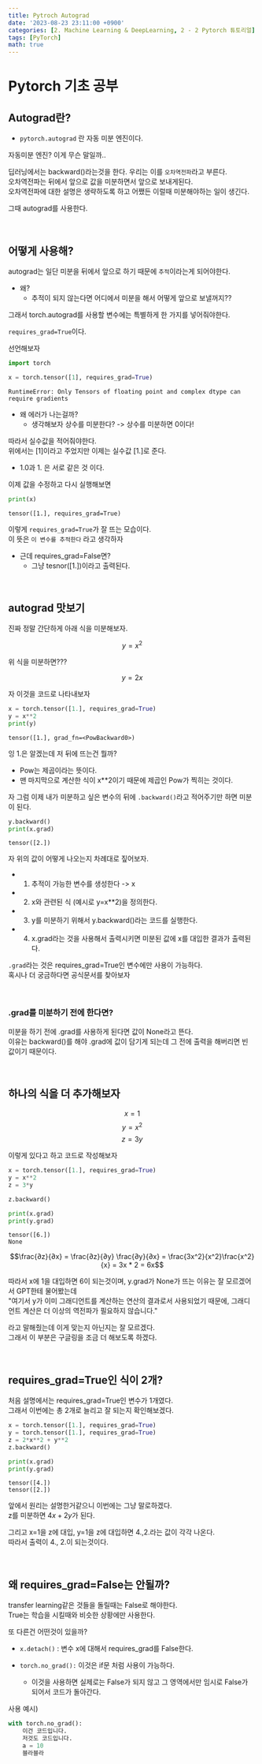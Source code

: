 ```yaml
---
title: Pytroch Autograd
date: '2023-08-23 23:11:00 +0900'
categories: [2. Machine Learning & DeepLearning, 2 - 2 Pytorch 튜토리얼]
tags: [PyTorch]
math: true
---
```


# Pytorch 기초 공부 

## Autograd란?
- `pytorch.autograd` 란 자동 미분 엔진이다.  

자동미분 엔진? 이게 무슨 말일까..  

딥러닝에서는 backward()라는것을 한다. 우리는 이를 `오차역전파`라고 부른다.  
오차역전파는 뒤에서 앞으로 값을 미분하면서 앞으로 보내게된다.  
오차역전파에 대한 설명은 생략하도록 하고 어쨌든 이럴때 미분해야하는 일이 생긴다.  

그때 autograd를 사용한다.  

<br>

## 어떻게 사용해? 
autograd는 일단 미분을 뒤에서 앞으로 하기 때문에 `추적`이라는게 되어야한다.  
- 왜? 
    - 추적이 되지 않는다면 어디에서 미분을 해서 어떻게 앞으로 보낼꺼지?? 

그래서 torch.autograd를 사용할 변수에는 특별하게 한 가지를 넣어줘야한다.  

`requires_grad=True`이다.  

선언해보자  

```python
import torch 

x = torch.tensor([1], requires_grad=True)
```
```
RuntimeError: Only Tensors of floating point and complex dtype can require gradients
```

- 왜 에러가 나는걸까?  
    - 생각해보자 상수를 미분한다? -> 상수를 미분하면 0이다! 

따라서 실수값을 적어줘야한다.  
위에서는 [1]이라고 주었지만 이제는 실수값 [1.]로 준다.  

- 1.0과 1. 은 서로 같은 것 이다.
  

이제 값을 수정하고 다시 실행해보면 
```python
print(x)
```
``` 
tensor([1.], requires_grad=True)
```
이렇게 `requires_grad=True`가 잘 뜨는 모습이다.  
이 뜻은 `이 변수를 추적한다` 라고 생각하자  

- 근데 requires_grad=False면? 
    - 그냥 tesnor([1.])이라고 출력된다.  


<br>

## autograd 맛보기 
진짜 정말 간단하게 아래 식을 미분해보자.  

$$y = x^2$$

위 식을 미분하면???  

$$y = 2x$$ 

자 이것을 코드로 나타내보자  

```python
x = torch.tensor([1.], requires_grad=True)
y = x**2
print(y)
```
```
tensor([1.], grad_fn=<PowBackward0>)
```

잉 1.은 알겠는데 저 뒤에 뜨는건 뭘까?  
- Pow는 제곱이라는 뜻이다.  
- 맨 마지막으로 계산한 식이 x**2이기 때문에 제곱인 Pow가 찍히는 것이다.  

자 그럼 이제 내가 미분하고 싶은 변수의 뒤에 `.backward()`라고 적어주기만 하면 미분이 된다.  

```python
y.backward()
print(x.grad)
```
```
tensor([2.])
```

자 위의 값이 어떻게 나오는지 차례대로 짚어보자.  

- 1. 추적이 가능한 변수를 생성한다 -> x
- 2. x와 관련된 식 (예시로 y=x**2)을 정의한다. 
- 3. y를 미분하기 위해서 y.backward()라는 코드를 실행한다. 
- 4. x.grad라는 것을 사용해서 출력시키면 미분된 값에 x를 대입한 결과가 출력된다.  

`.grad`라는 것은 requires_grad=True인 변수에만 사용이 가능하다.  
혹시나 더 궁금하다면 공식문서를 찾아보자  

<br>

### .grad를 미분하기 전에 한다면? 
미분을 하기 전에 .grad를 사용하게 된다면 값이 None라고 뜬다.  
이유는 backward()를 해야 .grad에 값이 담기게 되는데 그 전에 출력을 해버리면 빈 값이기 때문이다.  

<br>

## 하나의 식을 더 추가해보자 

$$x = 1$$
$$y = x^2$$
$$z = 3y$$

이렇게 있다고 하고 코드로 작성해보자 

```python
x = torch.tensor([1.], requires_grad=True)
y = x**2
z = 3*y

z.backward()

print(x.grad)
print(y.grad)
```
```
tensor([6.])
None
```

$$\frac{∂z}{∂x} = \frac{∂z}{∂y} \frac{∂y}{∂x} = \frac{3x^2}{x^2}\frac{x^2}{x} = 3x * 2 = 6x$$

따라서 x에 1을 대입하면 6이 되는것이며, y.grad가 None가 뜨는 이유는 잘 모르겠어서 GPT한테 물어봤는데  
"여기서 y가 이미 그래디언트를 계산하는 연산의 결과로서 사용되었기 때문에, 그래디언트 계산은 더 이상의 역전파가 필요하지 않습니다."  

라고 말해줬는데 이게 맞는지 아닌지는 잘 모르겠다.  
그래서 이 부분은 구글링을 조금 더 해보도록 하겠다.  

<br>

## requires_grad=True인 식이 2개? 

처음 설명에서는 requires_grad=True인 변수가 1개였다.  
그래서 이번에는 총 2개로 늘리고 잘 되는지 확인해보겠다.  

```python
x = torch.tensor([1.], requires_grad=True)
y = torch.tensor([1.], requires_grad=True)
z = 2*x**2 + y**2
z.backward()

print(x.grad)
print(y.grad)
```
```
tensor([4.])
tensor([2.])
```

앞에서 원리는 설명한거같으니 이번에는 그냥 말로하겠다.  
z를 미분하면 $4x + 2y$가 된다.  

그리고 x=1을 z에 대입, y=1을 z에 대입하면 4.,2.라는 값이 각각 나온다.  
따라서 출력이 4., 2.이 되는것이다.

<br>

## 왜 requires_grad=False는 안될까?
transfer learning같은 것들을 돌릴때는 False로 해야한다.  
True는 학습을 시킬때와 비슷한 상황에만 사용한다.  

또 다른건 어떤것이 있을까? 

- `x.detach()` : 변수 x에 대해서 requires_grad를 False한다.  

- `torch.no_grad():` 이것은 if문 처럼 사용이 가능하다. 
    - 이것을 사용하면 실제로는 False가 되지 않고 그 영역에서만 임시로 False가 되어서 코드가 돌아간다.  

사용 예시) 
```python
with torch.no_grad():
    이건 코드입니다.
    저것도 코드입니다.
    a = 10
    블라블라 
```

